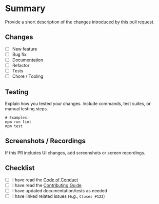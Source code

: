 # Summary

Provide a short description of the changes introduced by this pull request.

## Changes

- [ ] New feature
- [ ] Bug fix
- [ ] Documentation
- [ ] Refactor
- [ ] Tests
- [ ] Chore / Tooling

## Testing

Explain how you tested your changes. Include commands, test suites, or manual testing steps.

```
# Examples:
npm run lint
npm test
```

## Screenshots / Recordings

If this PR includes UI changes, add screenshots or screen recordings.

## Checklist

- [ ] I have read the [Code of Conduct](../CODE_OF_CONDUCT.md)
- [ ] I have read the [Contributing Guide](../CONTRIBUTING.md)
- [ ] I have updated documentation/tests as needed
- [ ] I have linked related issues (e.g., `Closes #123`)
